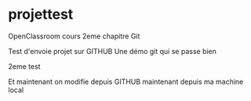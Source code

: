 # projettest
OpenClassroom cours 2eme chapitre Git

Test d'envoie projet sur GITHUB
Une démo git qui se passe bien

2eme test


Et maintenant on modifie depuis GITHUB
maintenant depuis ma machine local
